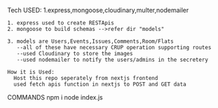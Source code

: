 Tech USED:
    1.express,mongoose,cloudinary,multer,nodemailer

    1. express used to create RESTApis
    2. mongoose to build schemas -->refer dir "models"

    3. models are Users,Events,Issues,Comments,Room/Flats
       --all of these have necessary CRUP operation supporting routes
       --used Cloudinary to store the images
       --used nodemailer to notify the users/admins in the secretery

    How it is Used:
      Host this repo seperately from nextjs frontend
      used fetch apis function in nextjs to POST and GET data
        


COMMANDS
  npm i
  node index.js
